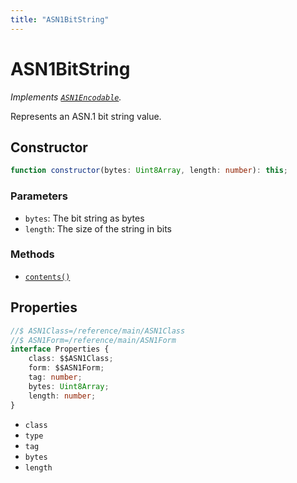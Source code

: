 ```yaml
---
title: "ASN1BitString"
---
```


# ASN1BitString

_Implements [`ASN1Encodable`](/reference/main/ASN1Encodable)._

Represents an ASN.1 bit string value.

## Constructor

```ts
function constructor(bytes: Uint8Array, length: number): this;
```

### Parameters

- `bytes`: The bit string as bytes
- `length`: The size of the string in bits

### Methods

- [`contents()`](/reference/main/ASN1BitString/contents)

## Properties

```ts
//$ ASN1Class=/reference/main/ASN1Class
//$ ASN1Form=/reference/main/ASN1Form
interface Properties {
	class: $$ASN1Class;
	form: $$ASN1Form;
	tag: number;
	bytes: Uint8Array;
	length: number;
}
```

- `class`
- `type`
- `tag`
- `bytes`
- `length`
